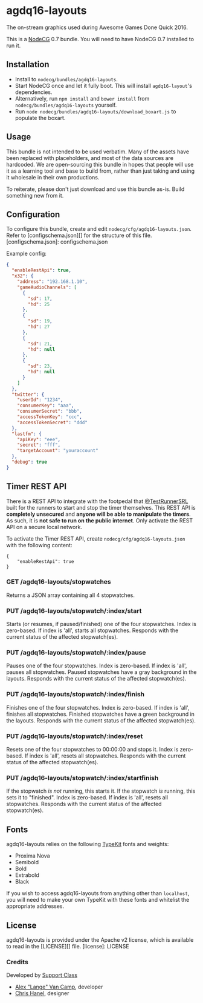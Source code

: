 # agdq16-layouts
The on-stream graphics used during Awesome Games Done Quick 2016.

This is a [NodeCG](http://github.com/nodecg/nodecg) 0.7 bundle. You will need to have NodeCG 0.7 installed to run it.

## Installation
- Install to `nodecg/bundles/agdq16-layouts`.
- Start NodeCG once and let it fully boot. This will install `agdq16-layout`'s dependencies.
 - Alternatively, run `npm install` and `bower install` from `nodecg/bundles/agdq16-layouts` yourself.
- Run `node nodecg/bundles/agdq16-layouts/download_boxart.js` to populate the boxart.

## Usage
This bundle is not intended to be used verbatim. Many of the assets have been replaced with placeholders, and
most of the data sources are hardcoded. We are open-sourcing this bundle in hopes that people will use it as a
learning tool and base to build from, rather than just taking and using it wholesale in their own productions.

To reiterate, please don't just download and use this bundle as-is. Build something new from it.

## Configuration
To configure this bundle, create and edit `nodecg/cfg/agdq16-layouts.json`.  
Refer to [configschema.json][] for the structure of this file.
[configschema.json]: configschema.json

Example config:
```json
{
  "enableRestApi": true,
  "x32": {
    "address": "192.168.1.10",
    "gameAudioChannels": [
      {
        "sd": 17,
        "hd": 25
      },
      {
        "sd": 19,
        "hd": 27
      },
      {
        "sd": 21,
        "hd": null
      },
      {
        "sd": 23,
        "hd": null
      }
    ]
  },
  "twitter": {
    "userId": "1234",
    "consumerKey": "aaa",
    "consumerSecret": "bbb",
    "accessTokenKey": "ccc",
    "accessTokenSecret": "ddd"
  },
  "lastfm": {
    "apiKey": "eee",
    "secret": "fff",
    "targetAccount": "youraccount"
  },
  "debug": true
}
```

## Timer REST API
There is a REST API to integrate with the footpedal that [@TestRunnerSRL](https://github.com/TestRunnerSRL)
built for the runners to start and stop the timer themselves. 
This REST API is **completely unsecured** and **anyone will be able to manipulate the timers**. 
As such, it is **not safe to run on the public internet**. Only activate the REST API on a secure local network.

To activate the Timer REST API, create `nodecg/cfg/agdq16-layouts.json` with the following content:
```
{
    "enableRestApi": true
}
```

### GET /agdq16-layouts/stopwatches
Returns a JSON array containing all 4 stopwatches.

### PUT /agdq16-layouts/stopwatch/:index/start
Starts (or resumes, if paused/finished) one of the four stopwatches. Index is zero-based.
If index is 'all', starts all stopwatches. Responds with the current status of the affected stopwatch(es).

### PUT /agdq16-layouts/stopwatch/:index/pause
Pauses one of the four stopwatches. Index is zero-based.
If index is 'all', pauses all stopwatches. Paused stopwatches have a gray background in the layouts.
Responds with the current status of the affected stopwatch(es).

### PUT /agdq16-layouts/stopwatch/:index/finish
Finishes one of the four stopwatches. Index is zero-based.
If index is 'all', finishes all stopwatches. Finished stopwatches have a green background in the layouts.
Responds with the current status of the affected stopwatch(es).

### PUT /agdq16-layouts/stopwatch/:index/reset
Resets one of the four stopwatches to 00:00:00 and stops it. Index is zero-based.
If index is 'all', resets all stopwatches. Responds with the current status of the affected stopwatch(es).

### PUT /agdq16-layouts/stopwatch/:index/startfinish
If the stopwatch *is not* running, this starts it. If the stopwatch *is* running, this sets it to "finished".
Index is zero-based. If index is 'all', resets all stopwatches. 
Responds with the current status of the affected stopwatch(es).

## Fonts
agdq16-layouts relies on the following [TypeKit](https://typekit.com/) fonts and weights:

 - Proxima Nova
  - Semibold
  - Bold
  - Extrabold
  - Black

If you wish to access agdq16-layouts from anything other than `localhost`, 
you will need to make your own TypeKit with these fonts and whitelist the appropriate addresses.

## License
agdq16-layouts is provided under the Apache v2 license, which is available to read in the [LICENSE][] file.
[license]: LICENSE

### Credits
Developed by [Support Class](http://supportclass.net/)
 - [Alex "Lange" Van Camp](https://twitter.com/VanCamp/), developer  
 - [Chris Hanel](https://twitter.com/ChrisHanel), designer

